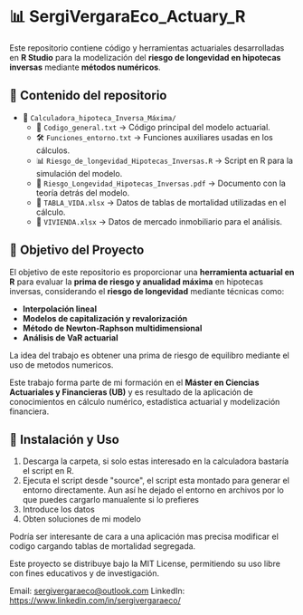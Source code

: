 # 📊 SergiVergaraEco_Actuary_R

Este repositorio contiene código y herramientas actuariales desarrolladas en **R Studio** para la modelización del **riesgo de longevidad en hipotecas inversas** mediante **métodos numéricos**.  

## 📌 Contenido del repositorio
- 📂 `Calculadora_hipoteca_Inversa_Máxima/`
  - 📝 `Codigo_general.txt` → Código principal del modelo actuarial.
  - 🛠️ `Funciones_entorno.txt` → Funciones auxiliares usadas en los cálculos.
  - 📊 `Riesgo_de_longevidad_Hipotecas_Inversas.R` → Script en R para la simulación del modelo.
  - 📖 `Riesgo_Longevidad_Hipotecas_Inversas.pdf` → Documento con la teoría detrás del modelo.
  - 📑 `TABLA_VIDA.xlsx` → Datos de tablas de mortalidad utilizadas en el cálculo.
  - 🏡 `VIVIENDA.xlsx` → Datos de mercado inmobiliario para el análisis.

## 🚀 Objetivo del Proyecto
El objetivo de este repositorio es proporcionar una **herramienta actuarial en R** para evaluar la **prima de riesgo y anualidad máxima** en hipotecas inversas, considerando el **riesgo de longevidad** mediante técnicas como:
- **Interpolación lineal**
- **Modelos de capitalización y revalorización**
- **Método de Newton-Raphson multidimensional**
- **Análisis de VaR actuarial**

La idea del trabajo es obtener una prima de riesgo de equilibro mediante el uso de metodos numericos.
  
Este trabajo forma parte de mi formación en el **Máster en Ciencias Actuariales y Financieras (UB)** y es resultado de la aplicación de conocimientos en cálculo numérico, estadística actuarial y modelización financiera.  

## 🔧 Instalación y Uso
1. Descarga la carpeta, si solo estas interesado en la calculadora bastaría el script en R.
2. Ejecuta el script desde "source", el script esta montado para generar el entorno directamente. Aun así he dejado el entorno en archivos por lo que puedes cargarlo manualente si lo prefieres
3. Introduce los datos
4. Obten soluciones de mi modelo


Podría ser interesante de cara a una aplicación mas precisa modificar el codigo cargando tablas de mortalidad segregada.


Este proyecto se distribuye bajo la MIT License, permitiendo su uso libre con fines educativos y de investigación.

Email: sergivergaraeco@outlook.com
LinkedIn: https://www.linkedin.com/in/sergivergaraeco/

